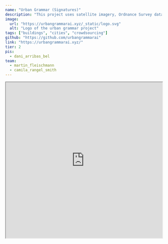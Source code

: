 ```yaml
---
name: "Urban Grammar (Signatures)"
description: "This project uses satellite imagery, Ordnance Survey data and ML models to characterise urban area use into a number of distinct categories"
image:
  url: "https://urbangrammarai.xyz/_static/logo.svg"
  alt: "Logo of the urban grammar project"
tags: ["buildings", "cities", "crowdsourcing"]
github: "https://github.com/urbangrammarai"
link: "https://urbangrammarai.xyz/"
tier: 2
pis:
  - dani_arribas_bel
team:
  - martin_fleischmann
  - camila_rangel_smith
---
```


<iframe  style="width:100%;min-height:500px" src="https://urbangrammarai.xyx" title="demoland"/>
